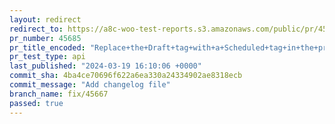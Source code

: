 ```yaml
---
layout: redirect
redirect_to: https://a8c-woo-test-reports.s3.amazonaws.com/public/pr/45685/api/index.html
pr_number: 45685
pr_title_encoded: "Replace+the+Draft+tag+with+a+Scheduled+tag+in+the+product+header"
pr_test_type: api
last_published: "2024-03-19 16:10:06 +0000"
commit_sha: 4ba4ce70696f622a6ea330a24334902ae8318ecb
commit_message: "Add changelog file"
branch_name: fix/45667
passed: true
---
```

